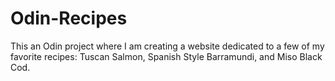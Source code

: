 # Odin-Recipes
This an Odin project where I am creating a website dedicated to a few of my favorite recipes: Tuscan Salmon, Spanish Style Barramundi, and Miso Black Cod.
